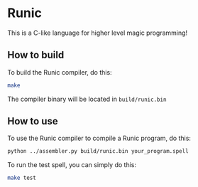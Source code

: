 # Runic

This is a C-like language for higher level magic programming!

## How to build

To build the Runic compiler, do this:
```bash
make
```

The compiler binary will be located in `build/runic.bin`

## How to use

To use the Runic compiler to compile a Runic program, do this:

```bash
python ../assembler.py build/runic.bin your_program.spell
```

To run the test spell, you can simply do this:
```bash
make test
```

